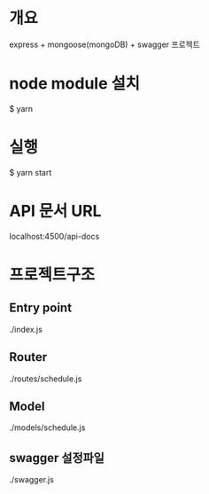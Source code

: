 # 개요

express + mongoose(mongoDB) + swagger 프로젝트

# node module 설치

$ yarn

# 실행

$ yarn start

# API 문서 URL

localhost:4500/api-docs

# 프로젝트구조

## Entry point

./index.js

## Router

./routes/schedule.js

## Model

./models/schedule.js

## swagger 설정파일

./swagger.js
